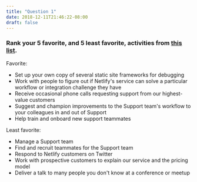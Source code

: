 ```yaml
---
title: "Question 1"
date: 2018-12-11T21:46:22-08:00
draft: false
---
```


### Rank your 5 favorite, and 5 least favorite, activities from [this list](https://gist.github.com/fool/b0f254ff8c72a5765b6a9138249789d6). ###

Favorite:

- Set up your own copy of several static site frameworks for debugging
- Work with people to figure out if Netlify's service can solve a particular workflow or integration challenge they have
- Receive occasional phone calls requesting support from our highest-value customers
- Suggest and champion improvements to the Support team's workflow to your colleagues in and out of Support
- Help train and onboard new support teammates

Least favorite:

- Manage a Support team
- Find and recruit teammates for the Support team
- Respond to Netlify customers on Twitter
- Work with prospective customers to explain our service and the pricing model
- Deliver a talk to many people you don't know at a conference or meetup
